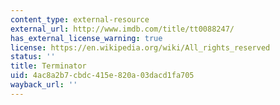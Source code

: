 ```yaml
---
content_type: external-resource
external_url: http://www.imdb.com/title/tt0088247/
has_external_license_warning: true
license: https://en.wikipedia.org/wiki/All_rights_reserved
status: ''
title: Terminator
uid: 4ac8a2b7-cbdc-415e-820a-03dacd1fa705
wayback_url: ''
---
```

